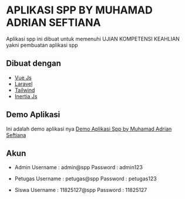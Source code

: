 # APLIKASI SPP BY MUHAMAD ADRIAN SEFTIANA

Aplikasi spp ini dibuat untuk memenuhi UJIAN KOMPETENSI KEAHLIAN yakni pembuatan aplikasi spp

## Dibuat dengan
- [Vue Js](https://vuejs.org)
- [Laravel](https://laravel.com/)
- [Tailwind](https://tailwindcss.com/)
- [Inertia Js](https://inertiajs.com/)

## Demo Aplikasi

Ini adalah demo aplikasi nya
[Demo Aplikasi Spp by Muhamad Adrian Seftiana](https://aplikasi-spp.herokuapp.com/)

## Akun
- Admin
    Username : admin@spp
    Password : admin123
    
- Petugas
    Username : petugas@spp
    Password : petugas123
    
- Siswa
    Username : 11825127@spp
    Password : 11825127

